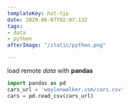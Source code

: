 ```yaml
---
templateKey: hot-tip
date: 2020-06-07T02:07:13Z
tags:
- data
- python
afterImage: "/static/python.png"

---
```

load remote _data_ with **pandas**

``` python
import pandas as pd
cars_url = 'waylonwalker.com/cars.csv'
cars = pd.read_csv(cars_url)
```

